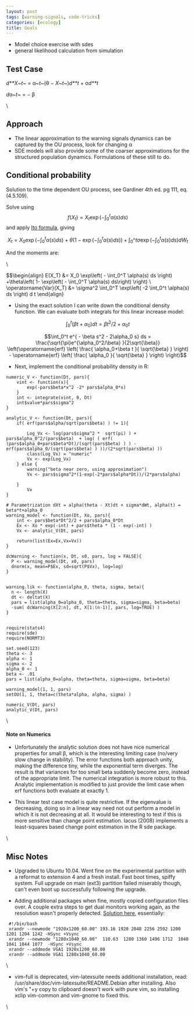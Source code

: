```yaml
---
layout: post
tags: [warning-signals, code-tricks]
categories: [ecology]
title: Goals
---
```







 








-   Model choice exercise with sdes
-   general likelihood calculation from simulation

Test Case
---------

*d**X*~*t*~ = α~*t*~(θ − *X*~*t*~)*d**t* + σ*d**t*

*d*α~*t*~ = − β

\

Approach
--------

-   The linear approximation to the warning signals dynamics can be
    captured by the OU process, look for changing α
-   SDE models will also provide some of the coarser approximations for
    the structured population dynamics. Formulations of these still to
    do.

Conditional probability
-----------------------

Solution to the time dependent OU process, see Gardiner 4th ed. pg 111,
eq. (4.5.109).

Solve using $$f(X_t) = X_t \exp\left( - \int_0^t \alpha(s) ds \right) $$
and apply [Ito 
formula](http://en.wikipedia.org/wiki/It%C5%8D%E2%80%93Doeblin%27s_formula "http://en.wikipedia.org/wiki/It%C5%8D%E2%80%93Doeblin%27s_formula"),
giving

$$X_t = X_0 \exp\left( - \int_0^t \alpha(s) ds \right) +\theta\left( 1- \exp\left( - \int_0^t \alpha(s) ds \right) \right) + \int_0\^t \sigma \exp\left( - \int_0^t \alpha(s) ds \right) dW_t$$

And the moments are:

\

$$\begin{align} 
E(X_T) &= X_0 \exp\left( - \int_0^T \alpha(s) ds \right) +\theta\left( 1- \exp\left( - \int_0^T \alpha(s) ds\right) \right) \\ \operatorname{Var}(X_T) &= \sigma^2
\int_0^T \exp\left( -2 \int_0^t \alpha(s) ds \right) d t
\end{align}

-   Using the exact solution I can write down the conditional density
    function. We can evaluate both integrals for this linear increase
    model:

$$\int_0^t (\beta t +\alpha_0 ) dt = \beta t^2/2 + \alpha_0 t$$

$$\int_0^t e^{ - \beta s^2 - 2\alpha_0 s} ds = \frac{\sqrt{\pi}e^{\alpha_0^2/\beta} }{2\sqrt{\beta}} \left(\operatorname{erf} \left( \frac{ \alpha_0+\beta t }{ \sqrt{\beta} } \right) - \operatorname{erf} \left( \frac{ \alpha_0 }{ \sqrt{\beta} } \right) \right)$$


-   Next, implement the conditional probability density in R:

~~~~ {.de1}
numeric_V <- function(Dt, pars){
    vint <- function(x){
        exp(-pars$beta*x^2 -2* pars$alpha_0*x)
    }
    int <- integrate(vint, 0, Dt)
    int$value*pars$sigma^2
}
 
analytic_V <- function(Dt, pars){
    if( erf(pars$alpha/sqrt(pars$beta) ) != 1){
 
        Log_Vx <- log(pars$sigma^2 *  sqrt(pi) ) + pars$alpha_0^2/(pars$beta)  + log( ( erf( (pars$alpha_0+pars$beta*Dt)/(sqrt(pars$beta) ) ) - erf(pars$alpha_0/(sqrt(pars$beta) ) ))/(2*sqrt(pars$beta) ))
        class(Log_Vx) = "numeric"
        Vx <- exp(Log_Vx)
    } else {
        warning("beta near zero, using approximation")
        Vx <- pars$sigma^2*(1-exp(-2*pars$alpha*Dt))/(2*pars$alpha)
 
    }
        Vx
}
 
# Parametrization dXt = alpha(theta - Xt)dt + sigma*dWt, alpha(t) = beta*t+alpha_0
warning_model <- function(Dt, Xo, pars){
    int <- pars$beta*Dt^2/2 + pars$alpha_0*Dt
    Ex <- Xo * exp(-int) + pars$theta * (1 - exp(-int) )
    Vx <- analytic_V(Dt, pars)
 
    return(list(Ex=Ex,Vx=Vx))
}
 
dcWarning <- function(x, Dt, x0, pars, log = FALSE){
  P <- warning_model(Dt, x0, pars)
  dnorm(x, mean=P$Ex, sd=sqrt(P$Vx), log=log)
}
 
 
warning.lik <- function(alpha_0, theta, sigma, beta){
  n <- length(X)
  dt <- deltat(X)
  pars = list(alpha_0=alpha_0, theta=theta, sigma=sigma, beta=beta)
  -sum( dcWarning(X[2:n], dt, X[1:(n-1)], pars, log=TRUE) )
}
 
 
require(stats4)
require(sde)
require(NORMT3)
 
set.seed(123)
theta <- 3
alpha <- 1
sigma <- 2
alpha_0 <- 1
beta <- .01
pars = list(alpha_0=alpha, theta=theta, sigma=sigma, beta=beta)
 
warning_model(1, 1, pars)
setOU(1, 1, theta=c(theta*alpha, alpha, sigma) )
 
numeric_V(Dt, pars)
analytic_V(Dt, pars)
~~~~

\

#### Note on Numerics

-   Unfortunately the analytic solution does not have nice numerical
    properties for small β, which is the interesting limiting case
    (no/very slow change in stability). The error functions both
    approach unity, making the difference tiny, while the exponential
    term diverges. The result is that variances for too small beta
    suddenly become zero, instead of the appropriate limit. The
    numerical integration is more robust to this. Analytic
    implementation is modified to just provide the limit case when erf
    functions both evaluate at exactly 1.

-   This linear test case model is quite restrictive. If the eigenvalue
    is decreasing, doing so in a linear way need not out perform a model
    in which it is not decreasing at all. It would be interesting to
    test if this is more sensitive than change point estimation. Iacus
    (2008) implements a least-squares based change point estimation in
    the R sde package.

\

Misc Notes
----------

-   Upgraded to Ubuntu 10.04. Went fine on the experimental partition
    with a reformat to extension 4 and a fresh install. Fast boot times,
    spiffy system. Full upgrade on main (ext3) partition failed
    miserably though, can't even boot up successfully following the
    upgrade.

-   Adding additional packages when fine, mostly copied configuration
    files over. A couple extra steps to get dual monitors working again,
    as the resolution wasn't properly detected. [Solution
    here](http://ubuntuforums.org/showthread.php?t=1112186 "http://ubuntuforums.org/showthread.php?t=1112186"),
    essentially:

~~~~ {.de1}
 #!/bin/bash         
 xrandr --newmode "1920x1200_60.00" 193.16 1920 2048 2256 2592 1200 1201 1204 1242 -HSync +Vsync
 xrandr --newmode "1280x1040_60.00"  110.63  1280 1360 1496 1712  1040 1041 1044 1077  -HSync +Vsync
 xrandr --addmode VGA1 1920x1200_60.00
 xrandr --addmode VGA1 1280x1040_60.00
~~~~

\

-   vim-full is deprecated, vim-latexsuite needs additional
    installation, read: /usr/share/doc/vim-latexsuite/README.Debian
    after installing. Also vim's "+y copy to clipboard doesn't work with
    pure vim, so installing xclip vim-common and vim-gnome to fixed
    this.

\

